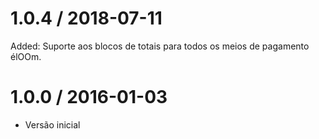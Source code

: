 1.0.4 / 2018-07-11
==================

  Added: Suporte aos blocos de totais para todos os meios de pagamento élOOm.


1.0.0 / 2016-01-03
==================

  * Versão inicial